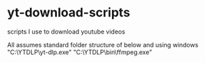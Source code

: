 # yt-download-scripts
scripts I use to download youtube videos 

All assumes standard folder structure of below and using windows
"C:\YTDLP\yt-dlp.exe"
"C:\YTDLP\bin\ffmpeg.exe"
